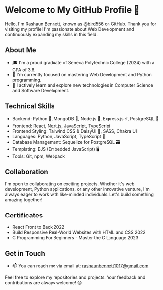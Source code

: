 # Welcome to My GitHub Profile 👋

Hello, I'm Rashaun Bennett, known as [@bird556](https://github.com/bird556) on GitHub. Thank you for visiting my profile! I'm passionate about Web Development and continuously expanding my skills in this field.

## About Me
- 🎓 I'm a proud graduate of Seneca Polytechnic College (2024) with a GPA of 3.6.
- 🔭 I'm currently focused on mastering Web Development and Python programming.
- 🌱 I actively learn and explore new technologies in Computer Science and Software Development.


## Technical Skills
- Backend: Python 🐍, MongoDB 🍃, Node.js 🚀, Express.js ⚡, PostgreSQL 🐘
- Frontend: React, Next.js, JavaScript, TypeScript
- Frontend Styling: Tailwind CSS & DaisyUI 🎨, SASS, Chakra UI
- Languages: Python, JavaScript, TypeScript 🔧
- Database Management: Sequelize for PostgreSQL 🗃️
- Templating: EJS (Embedded JavaScript) 🖥️
- Tools: Git, npm, Webpack

## Collaboration
I'm open to collaborating on exciting projects. Whether it's web development, Python applications, or any other innovative venture, I'm always eager to work with like-minded individuals. Let's build something amazing together!

## Certificates
- React Front to Back 2022
- Build Responsive Real-World Websites with HTML and CSS 2022
- C Programming For Beginners - Master the C Language 2023

## Get in Touch
- 📫 You can reach me via email at: [rashaunbennett1017@gmail.com](mailto:rashaunbennett1017@gmail.com)

Feel free to explore my repositories and projects. Your feedback and contributions are always welcome! 😊

<!---
bird556/bird556 is a ✨ special ✨ repository because its `README.md` (this file) appears on your GitHub profile. You can click the "Preview" link to see the changes I've made.
--->

